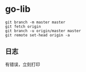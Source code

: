 # go-lib

```
git branch -m master master
git fetch origin
git branch -u origin/master master
git remote set-head origin -a
```

## 日志

有错误，立刻打印
